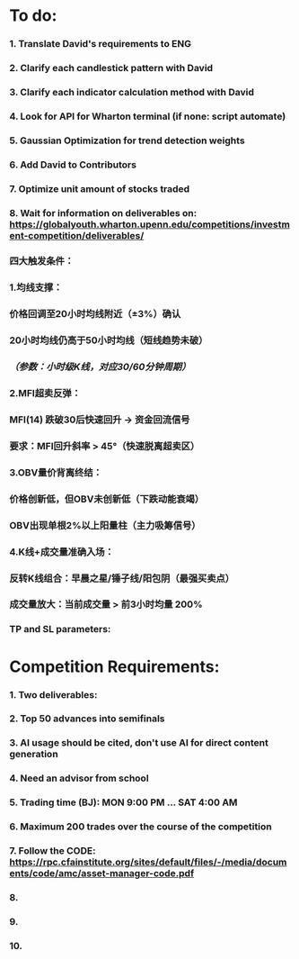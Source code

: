 # To do:
### 1. Translate David's requirements to ENG
### 2. Clarify each candlestick pattern with David
### 3. Clarify each indicator calculation method with David
### 4. Look for API for Wharton terminal (if none: script automate)
### 5. Gaussian Optimization for trend detection weights
### 6. Add David to Contributors
### 7. Optimize unit amount of stocks traded
### 8. Wait for information on deliverables on: https://globalyouth.wharton.upenn.edu/competitions/investment-competition/deliverables/
### 四大触发条件：
### 1.均线支撑：
### 价格回调至20小时均线附近（±3%）确认
### 20小时均线仍高于50小时均线（短线趋势未破）
### *（参数：小时级K线，对应30/60分钟周期）*
### 2.MFI超卖反弹：
### MFI(14) 跌破30后快速回升 → 资金回流信号
### 要求：MFI回升斜率 > 45°（快速脱离超卖区）
### 3.OBV量价背离终结：
### 价格创新低，但OBV未创新低（下跌动能衰竭）
### OBV出现单根2%以上阳量柱（主力吸筹信号）
### 4.K线+成交量准确入场：
### 反转K线组合：早晨之星/锤子线/阳包阴（最强买卖点）
### 成交量放大：当前成交量 > 前3小时均量 200%
### TP and SL parameters: 




# Competition Requirements:
### 1. Two deliverables: 
### 2. Top 50 advances into semifinals
### 3. AI usage should be cited, don't use AI for direct content generation
### 4. Need an advisor from school
### 5. Trading time (BJ): MON 9:00 PM ... SAT 4:00 AM
### 6. Maximum 200 trades over the course of the competition
### 7. Follow the CODE: https://rpc.cfainstitute.org/sites/default/files/-/media/documents/code/amc/asset-manager-code.pdf
### 8.
### 9.
### 10.
